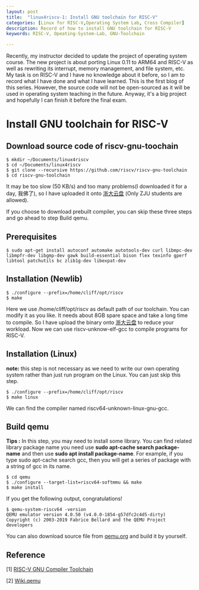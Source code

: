 ```yaml
---
layout: post
title:  "linux4riscv-1: Install GNU toolchain for RISC-V"
categories: [Linux for RISC-V,Operating System Lab, Cross Compiler]
description: Record of how to install GNU toolchain for RISC-V
keywords: RISC-V, Opeating-System-Lab, GNU-Toolchain

---
```


Recently, my instructor decided to update the project of operating system course. The new project is about porting Linux 0.11 to ARM64 and RISC-V as well as rewriting its interrupt, memory management, and file system, etc. My task is on RISC-V and I have no knowledge about it before, so I am to record what I have done and what I have learned. This is the first blog of this series. However, the source code will not be open-sourced as it will be used in operating system teaching in the future. Anyway, it's a big project and hopefully I can finish it before the final exam.



# Install GNU toolchain for RISC-V

## Download source code of riscv-gnu-toochain
```shell
$ mkdir ~/Documents/linux4riscv
$ cd ~/Documents/linux4riscv
$ git clone --recursive https://github.com/riscv/riscv-gnu-toolchain
$ cd riscv-gnu-toolchain
```
It may be too slow (50 KB/s) and too many problems(I downloaded it for a day, 我佛了), so I have uploaded it onto [浙大云盘](https://pan.zju.edu.cn/share/ad165bddc1b4cce7dbaa9d089e) (Only ZJU students are allowed).

If you choose to download prebuilt compiler,  you can skip these three steps and go ahead to step Build qemu.

## Prerequisites

```shell
$ sudo apt-get install autoconf automake autotools-dev curl libmpc-dev libmpfr-dev libgmp-dev gawk build-essential bison flex texinfo gperf libtool patchutils bc zlib1g-dev libexpat-dev
```
## Installation (Newlib)

```shell
$ ./configure --prefix=/home/cliff/opt/riscv
$ make
```

Here we use /home/cliff/opt/riscv as default path of our toolchain. You can modify it as you like. It needs about 8GB spare space and take a long time to compile. So I have upload the binary onto [浙大云盘](https://pan.zju.edu.cn/share/ad165bddc1b4cce7dbaa9d089e) to reduce your workload. Now we can use riscv-unknow-elf-gcc to compile programs for RISC-V.

## Installation (Linux)

**note:** this step is not necessary as we need to write our own operating system rather than just run program on the Linux. You can just skip this step. 

```shell
$ ./configure --prefix=/home/cliff/opt/riscv
$ make linux
```

We can find the compiler named riscv64-unknown-linux-gnu-gcc.

## Build qemu

**Tips :** In this step, you may need to install some library. You can find related library package name you need use **sudo apt-cache search package-name** and then use **sudo apt install package-name**. For example, if you type sudo apt-cache search gcc, then you will get a series of package with a string of gcc in its name.

```shell
$ cd qemu
$ ./configure --target-list=riscv64-softmmu && make
$ make install
```

If you get the following output, congratulations!

```shell
$ qemu-system-riscv64 -version
QEMU emulator version 4.0.50 (v4.0.0-1854-g57dfc2c4d5-dirty)
Copyright (c) 2003-2019 Fabrice Bellard and the QEMU Project developers
```

You can also download source file from [qemu.org](https://www.qemu.org/) and build it by yourself.



## Reference

[1] [RISC-V GNU Compiler Toolchain](https://github.com/riscv/riscv-gnu-toolchain#risc-v-gnu-compiler-toolchain)

[2] [Wiki.qemu](https://wiki.qemu.org/Documentation/Platforms/RISCV)
